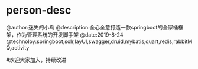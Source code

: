 # person-desc

@author:迷失的小鸟
@description:全心全意打造一款springboot的全家桶框架，作为管理系统的开发脚手架
@date:2019-8-24
@technoloy:springboot,solr,layUI,swagger,druid,mybatis,quart,redis,rabbitMQ,activity


#欢迎大家加入，持续改进
